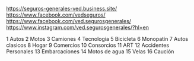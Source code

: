 https://seguros-generales-ved.business.site/
https://www.facebook.com/vedseguros/
https://www.facebook.com/ved.segurosgenerales/
https://www.instagram.com/ved.segurosgenerales/?hl=en


1 Autos
2 Motos
3 Camiones 
4 Tecnología
5 Bicicleta
6 Monopatín
7 Autos clasicos
8 Hogar
9 Comercios
10 Consorcios
11 ART
12 Accidentes Personales
13 Embarcaciones
14 Motos de agua
15 Velas
16 Caución